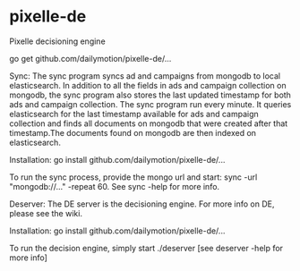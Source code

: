 pixelle-de
==========

Pixelle decisioning engine

go get github.com/dailymotion/pixelle-de/...

Sync: The sync program syncs ad and campaigns from mongodb to local elasticsearch. In addition to all the fields in ads and campaign collection on mongodb, the sync program also stores the last updated timestamp for both ads and campaign collection. The sync program run every minute. It queries elasticsearch for the last timestamp available for ads and campaign collection and finds all documents on mongodb that were created after that timestamp.The documents found on mongodb are then indexed on elasticsearch.

Installation: 
go install github.com/dailymotion/pixelle-de/...

To run the sync process, provide the mongo url and start:
sync -url "mongodb://..." -repeat 60. See sync -help for more info.


Deserver: The DE server is the decisioning engine. For more info on DE, please see the wiki.

Installation: 
go install github.com/dailymotion/pixelle-de/...

To run the decision engine, simply start
./deserver [see deserver -help for more info]

